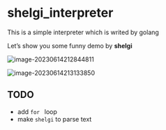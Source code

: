 # shelgi_interpreter
This is a simple interpreter which is writed by golang



Let’s show you some funny demo by **shelgi**

![image-20230614212844811](https://s2.loli.net/2023/06/14/h7AtCxu5aPo38re.png)

![image-20230614213133850](https://s2.loli.net/2023/06/14/EGjgtiSXTJNRQDF.png)





## TODO

+ add `for ` loop
+ make `shelgi` to parse text